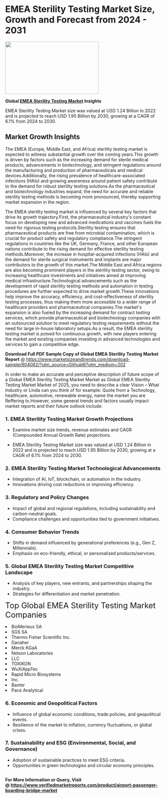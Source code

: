<H1>EMEA Sterility Testing Market Size, Growth and Forecast from 2024 - 2031</H1><img class="aligncenter size-medium wp-image-584254" src="https://thirdeyenews.in/wp-content/uploads/2024/09/Global-Market-Research-300x168.jpeg" alt="" width="300" height="168" /><p><strong>Global&nbsp;<a href="https://www.marketsizeandtrends.com/download-sample/604082/?utm_source=Github8j?utm_medium=202">EMEA Sterility Testing Market</a> Insights</strong></p><p>EMEA Sterility Testing Market size was valued at USD 1.24 Billion in 2022 and is projected to reach USD 1.95 Billion by 2030, growing at a CAGR of 6.1% from 2024 to 2030.</p><p><h2>Market Growth Insights</h2> <p>The EMEA (Europe, Middle East, and Africa) sterility testing market is expected to witness substantial growth over the coming years.This growth is driven by factors such as the increasing demand for sterile medical products, advancements in biotechnology, and stringent regulations around the manufacturing and production of pharmaceuticals and medical devices.Additionally, the rising prevalence of healthcare-associated infections (HAIs) and growing awareness around patient safety contribute to the demand for robust sterility testing solutions.As the pharmaceutical and biotechnology industries expand, the need for accurate and reliable sterility testing methods is becoming more pronounced, thereby supporting market expansion in the region.</p> <p>The EMEA sterility testing market is influenced by several key factors that drive its growth trajectory.First, the pharmaceutical industry's constant focus on developing new and advanced medications and vaccines fuels the need for rigorous testing protocols.Sterility testing ensures that pharmaceutical products are free from microbial contamination, which is crucial for product safety and regulatory compliance.The stringent regulations in countries like the UK, Germany, France, and other European nations contribute to the rising demand for effective sterility testing methods.Moreover, the increase in hospital-acquired infections (HAIs) and the demand for sterile surgical instruments and implants are major contributors to the growth of this market.The Middle East and Africa regions are also becoming prominent players in the sterility testing sector, owing to increasing healthcare investments and initiatives aimed at improving medical infrastructure.Technological advancements such as the development of rapid sterility testing methods and automation in testing procedures are further expected to drive market growth.These innovations help improve the accuracy, efficiency, and cost-effectiveness of sterility testing processes, thus making them more accessible to a wider range of healthcare providers and pharmaceutical companies.The market's expansion is also fueled by the increasing demand for contract testing services, which provide pharmaceutical and biotechnology companies with an outsourced solution to meet regulatory testing requirements without the need for large in-house laboratory setups.As a result, the EMEA sterility testing market is poised for continuous growth, with new players entering the market and existing companies investing in advanced technologies and services to gain a competitive edge.</p> <p><span class=""><strong>Download Full PDF Sample Copy of Global EMEA Sterility Testing Market Report</strong> @ <a href="https://www.marketsizeandtrends.com/download-sample/604082/?utm_source=Github8j?utm_medium=202" target="_blank">https://www.marketsizeandtrends.com/download-sample/604082/?utm_source=Github8j?utm_medium=202</a></span></p><p>In order to make an accurate and perceptive description of future scope of a Global&nbsp;EMEA Sterility Testing Market Market as Global&nbsp;EMEA Sterility Testing Market Market of 2025, you need to describe a clear Vision &ndash; What Industry or Linda can you think of for example: Quote from a Technology, healthcare, automotive, renewable energy, name the market you are Reffering to.However, some general trends and factors usually impact market reports and their future outlook include:</p><h3>1.&nbsp;<strong>EMEA Sterility Testing Market Growth Projections</strong></h3><ul><li>Examine market size trends, revenue estimates and CAGR (Compounded Annual Growth Rate) projections.</li><li><p>EMEA Sterility Testing Market size was valued at USD 1.24 Billion in 2022 and is projected to reach USD 1.95 Billion by 2030, growing at a CAGR of 6.1% from 2024 to 2030.</p></li></ul><h3>2.&nbsp;<strong>EMEA Sterility Testing Market Technological Advancements</strong></h3><ul><li>Integration of AI, IoT, blockchain, or automation in the industry.</li><li>Innovations driving cost reductions or improving efficiency.</li></ul><h3>3.&nbsp;<strong>Regulatory and Policy Changes</strong></h3><ul><li>Impact of global and regional regulations, including sustainability and carbon-neutral goals.</li><li>Compliance challenges and opportunities tied to government initiatives.</li></ul><h3>4.&nbsp;<strong>Consumer Behavior Trends</strong></h3><ul><li>Shifts in demand influenced by generational preferences (e.g., Gen Z, Millennials).</li><li>Emphasis on eco-friendly, ethical, or personalized products/services.</li></ul><h3>5.&nbsp;<strong>Global EMEA Sterility Testing Market Competitive Landscape</strong></h3><ul><li>Analysis of key players, new entrants, and partnerships shaping the industry.</li><li>Strategies for differentiation and market penetration.</li></ul><p data-pm-slice="1 1 []"><span style="color: inherit; font-family: inherit; font-size: 25px;">Top Global EMEA Sterility Testing Market Companies</span></p><div class="" data-test-id=""><p><li>BioMerieux SA</li><li> SGS SA</li><li> Thermo Fisher Scientific Inc.</li><li> Danaher</li><li> Merck KGaA</li><li> Nelson Laboratories</li><li> LLC</li><li> TOXIKON</li><li> WuXiAppTec</li><li> Rapid Micro Biosystems</li><li> Inc.</li><li> Baxter</li><li> Pace Analytical</li></p></div><h3>6.&nbsp;<strong>Economic and Geopolitical Factors</strong></h3><ul><li>Influence of global economic conditions, trade policies, and geopolitical events.</li><li>Resilience of the market to inflation, currency fluctuations, or global crises.</li></ul><h3>7.&nbsp;<strong>Sustainability and ESG (Environmental, Social, and Governance)</strong></h3><ul><li>Adoption of sustainable practices to meet ESG criteria.</li><li>Opportunities in green technologies and circular economy principles.</li></ul><h2><strong style="font-size: 14px;">For More Information or Query, Visit @&nbsp;</strong><a style="background-color: #ffffff; font-size: 14px;" href="https://www.marketsizeandtrends.com/report/emea-sterility-testing-market/" target="_blank">https://www.verifiedmarketreports.com/product/airport-passenger-boarding-bridge-market</a></h2>